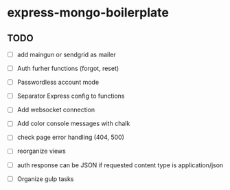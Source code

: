 # express-mongo-boilerplate #

## TODO ##
* [ ] add maingun or sendgrid as mailer
* [ ] Auth furher functions (forgot, reset)
* [ ] Passwordless account mode
* [ ] Separator Express config to functions 
* [ ] Add websocket connection
* [ ] Add color console messages with chalk
* [ ] check page error handling (404, 500)
* [ ] reorganize views
* [ ] auth response can be JSON if requested content type is application/json

* [ ] Organize gulp tasks